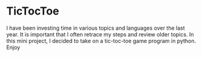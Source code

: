 # TicTocToe
I have been investing time in various topics and languages over the last year. It is important that I often retrace my steps and review older topics. In this mini project, I decided to take on a tic-toc-toe game program in python. Enjoy
